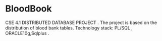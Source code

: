 # BloodBook
CSE 4.1 DISTRIBUTED DATABASE PROJECT . The project is based on the distribution of blood bank tables. Technology  stack: PL/SQL , ORACLE10g,Sqlplus .
